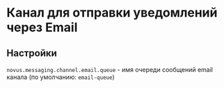 # Канал для отправки уведомлений через Email

## Настройки
`novus.messaging.channel.email.queue` - имя очереди сообщений email канала (по умолчанию: `email-queue`)
